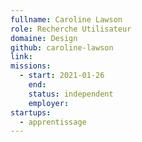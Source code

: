 ```yaml
---
fullname: Caroline Lawson
role: Recherche Utilisateur
domaine: Design
github: caroline-lawson
link:
missions: 
  - start: 2021-01-26 
    end:
    status: independent
    employer: 
startups: 
  - apprentissage
---
```

